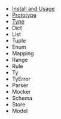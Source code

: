 - [Install and Usage](install-usage.md)
- [Prototype](prototype.md)
- [Type](type.md)
- Dict
- List
- Tuple
- Enum
- Mapping
- Range
- Rule
- Ty
- TyError
- Parser
- Mocker
- Schema
- Store
- Model

